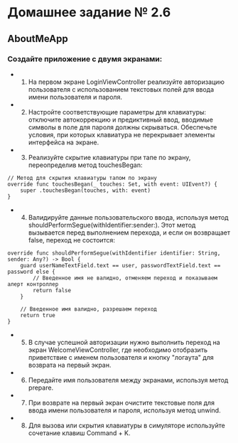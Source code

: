 # Домашнее задание № 2.6

## AboutMeApp
### Создайте приложение с двумя экранами:
- 1. На первом экране LoginViewController реализуйте авторизацию пользователя с использованием текстовых полей для ввода имени пользователя и пароля.

- 2. Настройте соответствующие параметры для клавиатуры: отключите автокоррекцию и предиктивный ввод, вводимые символы в поле для пароля должны скрываться. Обеспечьте условия, при которых клавиатура не перекрывает элементы интерфейса на экране.

- 3. Реализуйте скрытие клавиатуры при тапе по экрану, переопределив метод touchesBegan:
```
// Метод для скрытия клавиатуры тапом по экрану
override func touchesBegan(_ touches: Set, with event: UIEvent?) {
    super .touchesBegan(touches, with: event)
}
```

- 4. Валидируйте данные пользовательского ввода, используя метод shouldPerformSegue(withIdentifier:sender:). Этот метод вызывается перед выполнением перехода, и если он возвращает false, переход не состоится:
```
override func shouldPerformSegue(withIdentifier identifier: String, sender: Any?) -> Bool {
    guard userNameTextField.text == user, passwordTextField.text == password else {
        // Введенное имя не валидно, отменяем переход и показываем алерт контроллер
        return false
    }
    
    // Введенное имя валидно, разрешаем переход
    return true
}
```

- 5. В случае успешной авторизации нужно выполнить переход на экран WelcomeViewController, где необходимо отобразить приветствие с именем пользователя и кнопку "логаута" для возврата на первый экран.

- 6. Передайте имя пользователя между экранами, используя метод prepare.

- 7. При возврате на первый экран очистите текстовые поля для ввода имени пользователя и пароля, используя метод unwind.

- 8. Для вызова или скрытия клавиатуры в симуляторе используйте сочетание клавиш Command + K.
